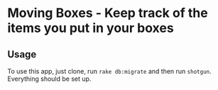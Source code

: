 # Moving Boxes - Keep track of the items you put in your boxes

## Usage

To use this app, just clone, run `rake db:migrate` and then run `shotgun`.
Everything should be set up.